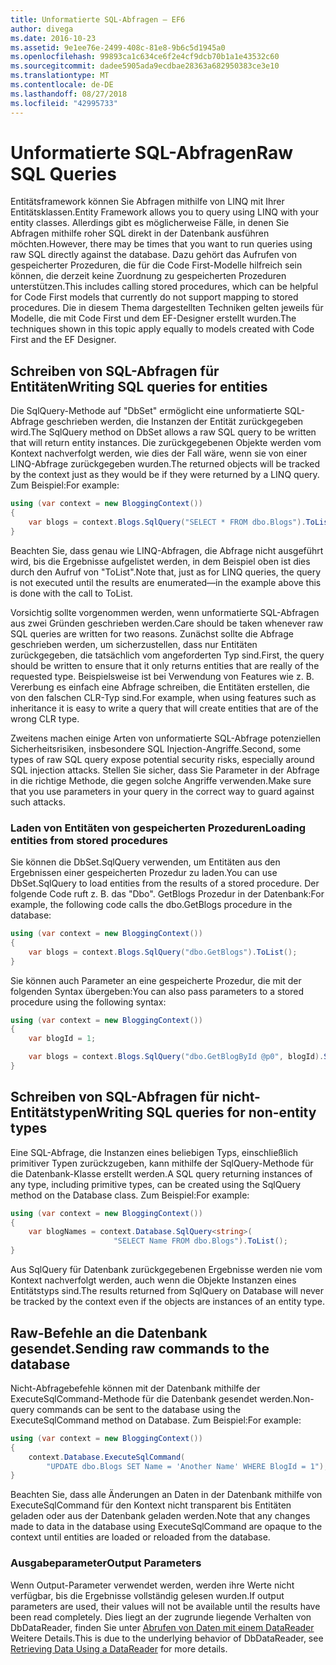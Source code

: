 ```yaml
---
title: Unformatierte SQL-Abfragen – EF6
author: divega
ms.date: 2016-10-23
ms.assetid: 9e1ee76e-2499-408c-81e8-9b6c5d1945a0
ms.openlocfilehash: 99893ca1c634ce6f2e4cf9dcb70b1a1e43532c60
ms.sourcegitcommit: dadee5905ada9ecdbae28363a682950383ce3e10
ms.translationtype: MT
ms.contentlocale: de-DE
ms.lasthandoff: 08/27/2018
ms.locfileid: "42995733"
---
```

# <a name="raw-sql-queries"></a><span data-ttu-id="9904d-102">Unformatierte SQL-Abfragen</span><span class="sxs-lookup"><span data-stu-id="9904d-102">Raw SQL Queries</span></span>
<span data-ttu-id="9904d-103">Entitätsframework können Sie Abfragen mithilfe von LINQ mit Ihrer Entitätsklassen.</span><span class="sxs-lookup"><span data-stu-id="9904d-103">Entity Framework allows you to query using LINQ with your entity classes.</span></span> <span data-ttu-id="9904d-104">Allerdings gibt es möglicherweise Fälle, in denen Sie Abfragen mithilfe roher SQL direkt in der Datenbank ausführen möchten.</span><span class="sxs-lookup"><span data-stu-id="9904d-104">However, there may be times that you want to run queries using raw SQL directly against the database.</span></span> <span data-ttu-id="9904d-105">Dazu gehört das Aufrufen von gespeicherter Prozeduren, die für die Code First-Modelle hilfreich sein können, die derzeit keine Zuordnung zu gespeicherten Prozeduren unterstützen.</span><span class="sxs-lookup"><span data-stu-id="9904d-105">This includes calling stored procedures, which can be helpful for Code First models that currently do not support mapping to stored procedures.</span></span> <span data-ttu-id="9904d-106">Die in diesem Thema dargestellten Techniken gelten jeweils für Modelle, die mit Code First und dem EF-Designer erstellt wurden.</span><span class="sxs-lookup"><span data-stu-id="9904d-106">The techniques shown in this topic apply equally to models created with Code First and the EF Designer.</span></span>  

## <a name="writing-sql-queries-for-entities"></a><span data-ttu-id="9904d-107">Schreiben von SQL-Abfragen für Entitäten</span><span class="sxs-lookup"><span data-stu-id="9904d-107">Writing SQL queries for entities</span></span>  

<span data-ttu-id="9904d-108">Die SqlQuery-Methode auf "DbSet" ermöglicht eine unformatierte SQL-Abfrage geschrieben werden, die Instanzen der Entität zurückgegeben wird.</span><span class="sxs-lookup"><span data-stu-id="9904d-108">The SqlQuery method on DbSet allows a raw SQL query to be written that will return entity instances.</span></span> <span data-ttu-id="9904d-109">Die zurückgegebenen Objekte werden vom Kontext nachverfolgt werden, wie dies der Fall wäre, wenn sie von einer LINQ-Abfrage zurückgegeben wurden.</span><span class="sxs-lookup"><span data-stu-id="9904d-109">The returned objects will be tracked by the context just as they would be if they were returned by a LINQ query.</span></span> <span data-ttu-id="9904d-110">Zum Beispiel:</span><span class="sxs-lookup"><span data-stu-id="9904d-110">For example:</span></span>  

``` csharp  
using (var context = new BloggingContext())
{
    var blogs = context.Blogs.SqlQuery("SELECT * FROM dbo.Blogs").ToList();
}
```  

<span data-ttu-id="9904d-111">Beachten Sie, dass genau wie LINQ-Abfragen, die Abfrage nicht ausgeführt wird, bis die Ergebnisse aufgelistet werden, in dem Beispiel oben ist dies durch den Aufruf von "ToList".</span><span class="sxs-lookup"><span data-stu-id="9904d-111">Note that, just as for LINQ queries, the query is not executed until the results are enumerated—in the example above this is done with the call to ToList.</span></span>  

<span data-ttu-id="9904d-112">Vorsichtig sollte vorgenommen werden, wenn unformatierte SQL-Abfragen aus zwei Gründen geschrieben werden.</span><span class="sxs-lookup"><span data-stu-id="9904d-112">Care should be taken whenever raw SQL queries are written for two reasons.</span></span> <span data-ttu-id="9904d-113">Zunächst sollte die Abfrage geschrieben werden, um sicherzustellen, dass nur Entitäten zurückgegeben, die tatsächlich vom angeforderten Typ sind.</span><span class="sxs-lookup"><span data-stu-id="9904d-113">First, the query should be written to ensure that it only returns entities that are really of the requested type.</span></span> <span data-ttu-id="9904d-114">Beispielsweise ist bei Verwendung von Features wie z. B. Vererbung es einfach eine Abfrage schreiben, die Entitäten erstellen, die von den falschen CLR-Typ sind.</span><span class="sxs-lookup"><span data-stu-id="9904d-114">For example, when using features such as inheritance it is easy to write a query that will create entities that are of the wrong CLR type.</span></span>  

<span data-ttu-id="9904d-115">Zweitens machen einige Arten von unformatierte SQL-Abfrage potenziellen Sicherheitsrisiken, insbesondere SQL Injection-Angriffe.</span><span class="sxs-lookup"><span data-stu-id="9904d-115">Second, some types of raw SQL query expose potential security risks, especially around SQL injection attacks.</span></span> <span data-ttu-id="9904d-116">Stellen Sie sicher, dass Sie Parameter in der Abfrage in die richtige Methode, die gegen solche Angriffe verwenden.</span><span class="sxs-lookup"><span data-stu-id="9904d-116">Make sure that you use parameters in your query in the correct way to guard against such attacks.</span></span>  

### <a name="loading-entities-from-stored-procedures"></a><span data-ttu-id="9904d-117">Laden von Entitäten von gespeicherten Prozeduren</span><span class="sxs-lookup"><span data-stu-id="9904d-117">Loading entities from stored procedures</span></span>  

<span data-ttu-id="9904d-118">Sie können die DbSet.SqlQuery verwenden, um Entitäten aus den Ergebnissen einer gespeicherten Prozedur zu laden.</span><span class="sxs-lookup"><span data-stu-id="9904d-118">You can use DbSet.SqlQuery to load entities from the results of a stored procedure.</span></span> <span data-ttu-id="9904d-119">Der folgende Code ruft z. B. das "Dbo". GetBlogs Prozedur in der Datenbank:</span><span class="sxs-lookup"><span data-stu-id="9904d-119">For example, the following code calls the dbo.GetBlogs procedure in the database:</span></span>  

``` csharp
using (var context = new BloggingContext())
{
    var blogs = context.Blogs.SqlQuery("dbo.GetBlogs").ToList();
}
```  

<span data-ttu-id="9904d-120">Sie können auch Parameter an eine gespeicherte Prozedur, die mit der folgenden Syntax übergeben:</span><span class="sxs-lookup"><span data-stu-id="9904d-120">You can also pass parameters to a stored procedure using the following syntax:</span></span>  

``` csharp
using (var context = new BloggingContext())
{
    var blogId = 1;

    var blogs = context.Blogs.SqlQuery("dbo.GetBlogById @p0", blogId).Single();
}
```  

## <a name="writing-sql-queries-for-non-entity-types"></a><span data-ttu-id="9904d-121">Schreiben von SQL-Abfragen für nicht-Entitätstypen</span><span class="sxs-lookup"><span data-stu-id="9904d-121">Writing SQL queries for non-entity types</span></span>  

<span data-ttu-id="9904d-122">Eine SQL-Abfrage, die Instanzen eines beliebigen Typs, einschließlich primitiver Typen zurückzugeben, kann mithilfe der SqlQuery-Methode für die Datenbank-Klasse erstellt werden.</span><span class="sxs-lookup"><span data-stu-id="9904d-122">A SQL query returning instances of any type, including primitive types, can be created using the SqlQuery method on the Database class.</span></span> <span data-ttu-id="9904d-123">Zum Beispiel:</span><span class="sxs-lookup"><span data-stu-id="9904d-123">For example:</span></span>  

``` csharp
using (var context = new BloggingContext())
{
    var blogNames = context.Database.SqlQuery<string>(
                       "SELECT Name FROM dbo.Blogs").ToList();
}
```  

<span data-ttu-id="9904d-124">Aus SqlQuery für Datenbank zurückgegebenen Ergebnisse werden nie vom Kontext nachverfolgt werden, auch wenn die Objekte Instanzen eines Entitätstyps sind.</span><span class="sxs-lookup"><span data-stu-id="9904d-124">The results returned from SqlQuery on Database will never be tracked by the context even if the objects are instances of an entity type.</span></span>  

## <a name="sending-raw-commands-to-the-database"></a><span data-ttu-id="9904d-125">Raw-Befehle an die Datenbank gesendet.</span><span class="sxs-lookup"><span data-stu-id="9904d-125">Sending raw commands to the database</span></span>  

<span data-ttu-id="9904d-126">Nicht-Abfragebefehle können mit der Datenbank mithilfe der ExecuteSqlCommand-Methode für die Datenbank gesendet werden.</span><span class="sxs-lookup"><span data-stu-id="9904d-126">Non-query commands can be sent to the database using the ExecuteSqlCommand method on Database.</span></span> <span data-ttu-id="9904d-127">Zum Beispiel:</span><span class="sxs-lookup"><span data-stu-id="9904d-127">For example:</span></span>  

``` csharp
using (var context = new BloggingContext())
{
    context.Database.ExecuteSqlCommand(
        "UPDATE dbo.Blogs SET Name = 'Another Name' WHERE BlogId = 1");
}
```  

<span data-ttu-id="9904d-128">Beachten Sie, dass alle Änderungen an Daten in der Datenbank mithilfe von ExecuteSqlCommand für den Kontext nicht transparent bis Entitäten geladen oder aus der Datenbank geladen werden.</span><span class="sxs-lookup"><span data-stu-id="9904d-128">Note that any changes made to data in the database using ExecuteSqlCommand are opaque to the context until entities are loaded or reloaded from the database.</span></span>  

### <a name="output-parameters"></a><span data-ttu-id="9904d-129">Ausgabeparameter</span><span class="sxs-lookup"><span data-stu-id="9904d-129">Output Parameters</span></span>  

<span data-ttu-id="9904d-130">Wenn Output-Parameter verwendet werden, werden ihre Werte nicht verfügbar, bis die Ergebnisse vollständig gelesen wurden.</span><span class="sxs-lookup"><span data-stu-id="9904d-130">If output parameters are used, their values will not be available until the results have been read completely.</span></span> <span data-ttu-id="9904d-131">Dies liegt an der zugrunde liegende Verhalten von DbDataReader, finden Sie unter [Abrufen von Daten mit einem DataReader](http://go.microsoft.com/fwlink/?LinkID=398589) Weitere Details.</span><span class="sxs-lookup"><span data-stu-id="9904d-131">This is due to the underlying behavior of DbDataReader, see [Retrieving Data Using a DataReader](http://go.microsoft.com/fwlink/?LinkID=398589) for more details.</span></span>  
